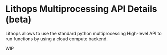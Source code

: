 # Lithops Multiprocessing API Details (beta)

Lithops allows to use the standard python multiprocessing High-level API to run functions by using a cloud compute backend.

WIP